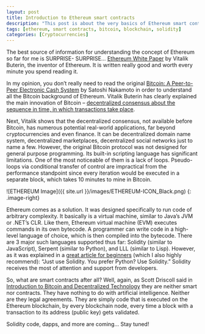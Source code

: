```yaml
---
layout: post
title: Introduction to Ethereum smart contracts
description: "This post is about the very basics of Ethereum smart contracts."
tags: [ethereum, smart contracts, bitcoin, blockchain, solidity]
categories: [Cryptocurrencies]
---
```


The best source of information for understanding the concept of Ethereum so far for me is SURPRISE- SURPRISE… <a href="https://github.com/ethereum/wiki/wiki/White-Paper">Ethereum White Paper</a> by Vitalik Buterin, the inventor of Ethereum. It is written really good and worth every minute you spend reading it.

In my opinion, you don’t really need to read the original <a href="https://bitcoin.org/bitcoin.pdf">Bitcoin: A Peer-to-Peer Electronic Cash System</a> by Satoshi Nakamoto in order to understand all the Bitcoin background of Ethereum. Vitalik Buterin has clearly explained the main innovation of Bitcoin – <a href="https://github.com/ethereum/wiki/wiki/White-Paper#mining">decentralized consensus about the sequence in time, in which transactions take place</a>. 

Next, Vitalik shows that the decentralized consensus, not available before Bitcoin, has numerous potential real-world applications, far beyond cryptocurrencies and even finance. It can be decentralized domain name system, decentralized marketplaces, decentralized social networks just to name a few. However, the original Bitcoin protocol was not designed for general purpose programming. Its built-in scripting language has significant limitations. One of the most noticeable of them is a lack of loops. Pseudo-loops via conditional transfer of control are impractical from the performance standpoint since every iteration would be executed in a separate block, which takes 10 minutes to mine in Bitcoin.

![ETHEREUM Image]({{ site.url }}/images/ETHEREUM-ICON_Black.png)
{: .image-right}

Ethereum comes as a solution. It was designed specifically to run code of arbitrary complexity. It basically is a virtual machine, similar to Java’s JVM or .NET’s CLR. Like them, Ethereum virtual machine (EVM) executes commands in its own bytecode. A programmer can write code in a high-level language of choice, which is then compiled into the bytecode. There are 3 major such languages supported thus far: Solidity (similar to JavaScript), Serpent (similar to Python), and LLL (similar to Lisp). However, as it was explained in a <a href="https://medium.com/@ConsenSys/a-101-noob-intro-to-programming-smart-contracts-on-ethereum-695d15c1dab4">great article for beginners</a> (which I also highly recommend): “Just use Solidity. You prefer Python? Use Solidity.” Solidity receives the most of attention and support from developers.

So, what are smart contracts after all? Well, again, as Scott Driscoll said in <a href="https://app.pluralsight.com/library/courses/bitcoin-decentralized-technology">Introduction to Bitcoin and Decentralized Technology</a> they are neither smart nor contracts. They have nothing to do with artificial intelligence. Neither are they legal agreements. They are simply code that is executed on the Ethereum blockchain, by every blockchain node, every time a block with a transaction to its address (public key) gets validated.

Solidity code, dapps, and more are coming… Stay tuned!
